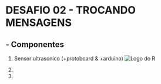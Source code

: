 # DESAFIO 02 - TROCANDO MENSAGENS

## - **Componentes**

1. Sensor ultrasonico (+protoboard & +arduino)
  ![Logo do R](http://developer.r-project.org/Logo/Rlogo-5.png)
2.

3.
